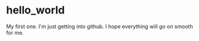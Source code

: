 # hello_world
My first one.
I'm just getting into github. I hope everything will go on smooth for me.
